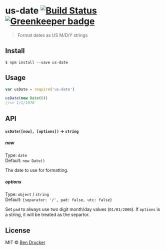 # us-date [![Build Status](https://travis-ci.org/bendrucker/us-date.svg?branch=master)](https://travis-ci.org/bendrucker/us-date) [![Greenkeeper badge](https://badges.greenkeeper.io/bendrucker/us-date.svg)](https://greenkeeper.io/)

> Format dates as US M/D/Y strings


## Install

```
$ npm install --save us-date
```


## Usage

```js
var usDate = require('us-date')

usDate(new Date(0))
//=> 1/1/1970
```

## API

#### `usDate([now], [options])` -> `string`

##### now

Type: `date`  
Default: `new Date()`

The date to use for formatting.

##### options

Type: `object` / `string`  
Default: `{separator: '/', pad: false, utc: false}`

Set `pad` to always use two digit month/day values (`01/01/2000`). If `options` is a string, it will be treated as the separtor.


## License

MIT © [Ben Drucker](http://bendrucker.me)
